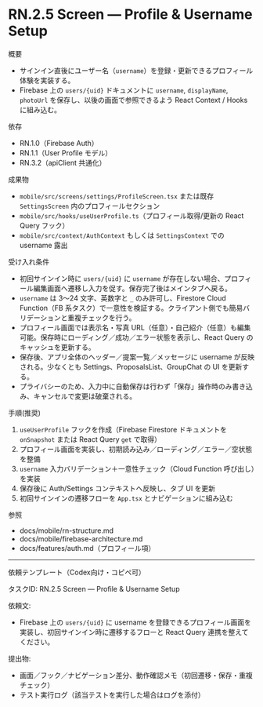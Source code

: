 # RN.2.5 Screen — Profile & Username Setup

概要
- サインイン直後にユーザー名（`username`）を登録・更新できるプロフィール体験を実装する。
- Firebase 上の `users/{uid}` ドキュメントに `username`, `displayName`, `photoUrl` を保存し、以後の画面で参照できるよう React Context / Hooks に組み込む。

依存
- RN.1.0（Firebase Auth）
- RN.1.1（User Profile モデル）
- RN.3.2（apiClient 共通化）

成果物
- `mobile/src/screens/settings/ProfileScreen.tsx` または既存 `SettingsScreen` 内のプロフィールセクション
- `mobile/src/hooks/useUserProfile.ts`（プロフィール取得/更新の React Query フック）
- `mobile/src/context/AuthContext` もしくは `SettingsContext` での username 露出

受け入れ条件
- 初回サインイン時に `users/{uid}` に `username` が存在しない場合、プロフィール編集画面へ遷移し入力を促す。保存完了後はメインタブへ戻る。
- `username` は 3〜24 文字、英数字と `_` のみ許可し、Firestore Cloud Function（FB 系タスク）で一意性を検証する。クライアント側でも簡易バリデーションと重複チェックを行う。
- プロフィール画面では表示名・写真 URL（任意）・自己紹介（任意）も編集可能。保存時にローディング／成功／エラー状態を表示し、React Query のキャッシュを更新する。
- 保存後、アプリ全体のヘッダー／提案一覧／メッセージに username が反映される。少なくとも Settings、ProposalsList、GroupChat の UI を更新する。
- プライバシーのため、入力中に自動保存は行わず「保存」操作時のみ書き込み、キャンセルで変更は破棄される。

手順(推奨)
1) `useUserProfile` フックを作成（Firebase Firestore ドキュメントを `onSnapshot` または React Query `get` で取得）
2) プロフィール画面を実装し、初期読み込み／ローディング／エラー／空状態を整備
3) `username` 入力バリデーション＋一意性チェック（Cloud Function 呼び出し）を実装
4) 保存後に Auth/Settings コンテキストへ反映し、タブ UI を更新
5) 初回サインインの遷移フローを `App.tsx` とナビゲーションに組み込む

参照
- docs/mobile/rn-structure.md
- docs/mobile/firebase-architecture.md
- docs/features/auth.md（プロフィール項）

---
依頼テンプレート（Codex向け・コピペ可）

タスクID: RN.2.5 Screen — Profile & Username Setup

依頼文:
- Firebase 上の `users/{uid}` に username を登録できるプロフィール画面を実装し、初回サインイン時に遷移するフローと React Query 連携を整えてください。

提出物:
- 画面／フック／ナビゲーション差分、動作確認メモ（初回遷移・保存・重複チェック）
- テスト実行ログ（該当テストを実行した場合はログを添付）
